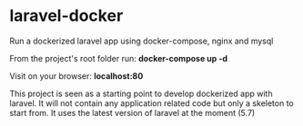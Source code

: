 # laravel-docker
Run a dockerized laravel app using docker-compose, nginx and mysql

From the project's root folder run:
<b> docker-compose up -d </b> 

Visit on your browser: 
<b> localhost:80 </b> 

This project is seen as a starting point to develop dockerized app with laravel. It will not contain any application related code but only a skeleton to start from. It uses the latest version of laravel at the moment (5.7)


